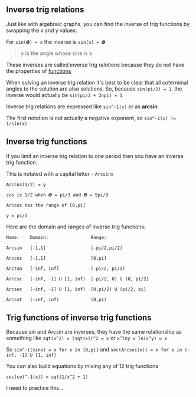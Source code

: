 ## Inverse trig relations

Just like with algebraic graphs, you can find the inverse of trig functions by swapping the x and y values:

For `sin(𝜭) = x` the inverse is `sin(x) = 𝜭`

> y is the angle whose sine is x

These inverses are called inverse trig _relations_ because they do not have the properties of [functions](../algebra/functions.md)

When solving an inverse trig relation it's best to be clear that all coterminal angles
to the solution are also solutions. So, because `sin(pi/2) = 1`, the inverse would actually
be `sin(pi/2 + 2npi) = 1`

Inverse trig relations are expressed like `sin^-1(x)` or as **arcsin**.

The first notation is not actually a negative exponent, so `sin^-1(x) != 1/sin(x)`

## Inverse trig functions

If you limit an inverse trig relation to one period then you have an inverse trig function.

This is notated with a capital letter - `Arcsinx`

```
Arccos(1/2) = y

cos is 1/2 when 𝜭 = pi/3 and 𝜭 = 5pi/3

Arccos has the range of [0,pi]

y = pi/3
```

Here are the domain and ranges of inverse trig functions:

```
Name:    Domain:                Range:

Arcsin   [-1,1]                 [-pi/2,pi/2]

Arccos   [-1,1]                 [0,pi]

Arctan   [-inf, inf]            (-pi/2, pi/2)

Arccsc   (-inf, -1] U [1, inf)  [-pi/2, 0) U (0, pi/2]

Arcsec   (-inf, -1] U [1, inf)  [0,pi/2) U (pi/2, pi]

Arccot   (-inf, inf)            (0,pi)
```

## Trig functions of inverse trig functions

Because sin and Arcsin are inverses, they have the same relationship as something like `sqt(x^2) = (sqt(x))^2 = x`
or `x^lny = ln(x^y) = x`

So `sin^-1(sinx) = x for x in [0,pi]` and `sec(Arcsec(x)) = x for x in (-inf, -1] U [1, inf)`

You can also build equations by mixing any of 12 trig functions

```
sec(cot^-1(x)) = sqt(1/x^2 + 1)
```

I need to practice this...
